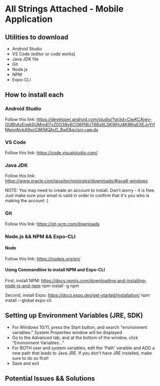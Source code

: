 # All Strings Attached - Mobile Application

## Utilities to download
- Android Studio
- VS Code (editor or code works)
- Java JDK file
- Git
- Node.js
- NPM
- Expo-CLI

## How to install each
### Android Studio
Follow this link: https://developer.android.com/studio/?gclid=CjwKCAjwv-GUBhAzEiwASUMm4l7yZ0O38v6CI36Pl8UT6Bz6LSKWHJ4K8RiqEXEJyYrfMepnNvkA9xoC8KMQAvD_BwE&gclsrc=aw.ds

### VS Code
Follow this link: https://code.visualstudio.com/

### Java JDK
Follow this link: https://www.oracle.com/java/technologies/downloads/#java8-windows

NOTE:  You may need to create an account to install. Don't worry - it is free. Just make sure your email is valid in order to confirm that it's you who is making the account :)

### Git
Follow this link: https://git-scm.com/downloads

### Node.js && NPM && Expo-CLI
#### Node
Follow this link: https://nodejs.org/en/

#### Using Commandline to install NPM and Expo-CLI
First, install NPM: https://docs.npmjs.com/downloading-and-installing-node-js-and-npm
npm install -g npm

Second, install Expo: https://docs.expo.dev/get-started/installation/
npm install --global expo-cli

## Setting up Environment Variables (JRE, SDK)
- For Windows 10/11, press the Start button, and search  "environment variables." System Properties window will be displayed
- Go to the Advanced tab, and at the bottom of the window, click "Environment Variables..."
- For BOTH user and system variables, edit the 'Path' varaible and ADD a new path that leads to Java JRE. If you don't have JRE installed, make sure to do so first!
- Save and exit

## Potential Issues && Solutions
